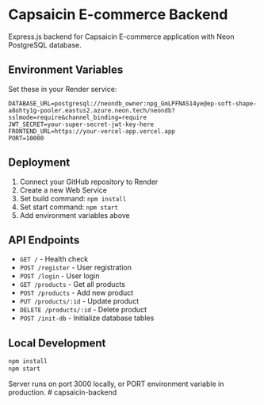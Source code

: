 # Capsaicin E-commerce Backend

Express.js backend for Capsaicin E-commerce application with Neon PostgreSQL database.

## Environment Variables

Set these in your Render service:

```
DATABASE_URL=postgresql://neondb_owner:npg_GmLPFNAS14ye@ep-soft-shape-a8ohty1g-pooler.eastus2.azure.neon.tech/neondb?sslmode=require&channel_binding=require
JWT_SECRET=your-super-secret-jwt-key-here
FRONTEND_URL=https://your-vercel-app.vercel.app
PORT=10000
```

## Deployment

1. Connect your GitHub repository to Render
2. Create a new Web Service
3. Set build command: `npm install`
4. Set start command: `npm start`
5. Add environment variables above

## API Endpoints

- `GET /` - Health check
- `POST /register` - User registration
- `POST /login` - User login
- `GET /products` - Get all products
- `POST /products` - Add new product
- `PUT /products/:id` - Update product
- `DELETE /products/:id` - Delete product
- `POST /init-db` - Initialize database tables

## Local Development

```bash
npm install
npm start
```

Server runs on port 3000 locally, or PORT environment variable in production.
#   c a p s a i c i n - b a c k e n d 
 
 

